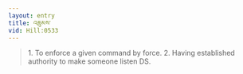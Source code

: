 ```yaml
---
layout: entry
title: འཆུམས་
vid: Hill:0533
---
```

> 1\. To enforce a given command by force\. 2\. Having established authority to make someone listen DS\.


